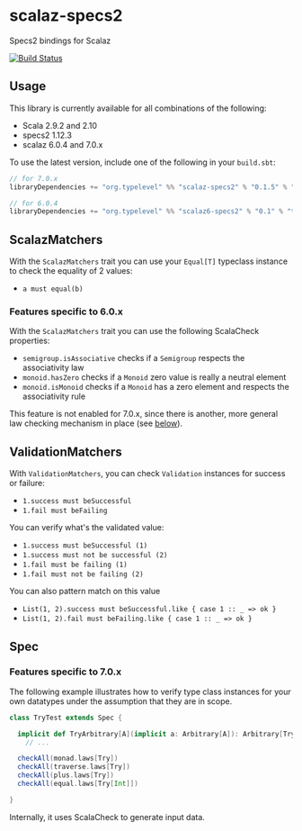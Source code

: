 scalaz-specs2
=============

Specs2 bindings for Scalaz

[![Build Status](https://travis-ci.org/typelevel/scalaz-specs2.png?branch=master)](http://travis-ci.org/typelevel/scalaz-specs2)

Usage
-----

This library is currently available for all combinations of the following:

* Scala 2.9.2 and 2.10
* specs2 1.12.3
* scalaz 6.0.4 and 7.0.x

To use the latest version, include one of the following in your `build.sbt`:

```scala
// for 7.0.x
libraryDependencies += "org.typelevel" %% "scalaz-specs2" % "0.1.5" % "test"

// for 6.0.4
libraryDependencies += "org.typelevel" %% "scalaz6-specs2" % "0.1" % "test"
```


ScalazMatchers
--------------

With the `ScalazMatchers` trait you can use your `Equal[T]` typeclass instance to check the equality of 2 values:

* `a must equal(b)`

### Features specific to 6.0.x

With the `ScalazMatchers` trait you can use the following ScalaCheck properties:

* `semigroup.isAssociative` checks if a `Semigroup` respects the associativity law
* `monoid.hasZero` checks if a `Monoid` zero value is really a neutral element
* `monoid.isMonoid` checks if a `Monoid` has a zero element and respects the associativity rule

This feature is not enabled for 7.0.x, since there is another, more general law checking mechanism in place (see [below](#spec)).

ValidationMatchers
------------------

With `ValidationMatchers`, you can check `Validation` instances for success or failure:

* `1.success must beSuccessful`
* `1.fail must beFailing`

You can verify what's the validated value:

* `1.success must beSuccessful (1)`
* `1.success must not be successful (2)`
* `1.fail must be failing (1)`
* `1.fail must not be failing (2)`

You can also pattern match on this value

* `List(1, 2).success must beSuccessful.like { case 1 :: _ => ok }`
* `List(1, 2).fail must beFailing.like { case 1 :: _ => ok }`

Spec
----

### Features specific to 7.0.x

The following example illustrates how to verify type class instances for your own datatypes under the assumption that they are in scope.

```scala
class TryTest extends Spec {

  implicit def TryArbitrary[A](implicit a: Arbitrary[A]): Arbitrary[Try[A]] =
    // ...

  checkAll(monad.laws[Try])
  checkAll(traverse.laws[Try])
  checkAll(plus.laws[Try])
  checkAll(equal.laws[Try[Int]])

}
```

Internally, it uses ScalaCheck to generate input data.
